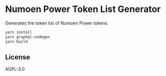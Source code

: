 # Numoen Power Token List Generator

Generates the token list of Numoen Power tokens.

```sh
yarn install
yarn graphql-codegen
yarn build
```

## License

AGPL-3.0
